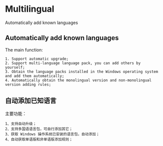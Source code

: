 # Multilingual
Automatically add known languages


Automatically add known languages
-

The main function:
```
1. Support automatic upgrade;
2. Support multi-language language pack, you can add others by yourself;
3. Obtain the language packs installed in the Windows operating system and add them automatically;
4. Automatically obtain the monolingual version and non-monolingual version adding rules;
```

自动添加已知语言
-

主要功能：
```
1、支持自动升级；
2、支持多国语语言包，可自行添加其它；
3、获取 Windows 操作系统已安装的语言包，自动添加；
4、自动获取单语版和非单语版添加规则；
```

